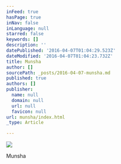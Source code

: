 ```yaml
---
inFeed: true
hasPage: true
inNav: false
inLanguage: null
starred: false
keywords: []
description: ''
datePublished: '2016-04-07T01:04:29.523Z'
dateModified: '2016-04-07T01:04:23.732Z'
title: Munsha
author: []
sourcePath: _posts/2016-04-07-munsha.md
published: true
authors: []
publisher:
  name: null
  domain: null
  url: null
  favicon: null
url: munsha/index.html
_type: Article

---
```

![](https://the-grid-user-content.s3-us-west-2.amazonaws.com/917baed6-dcbf-4878-888f-229f279a36f3.jpg)

Munsha